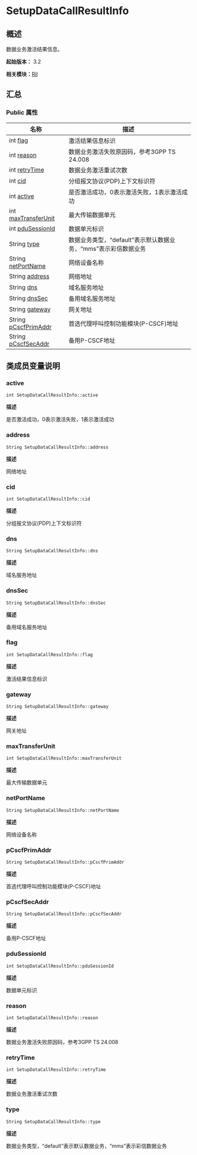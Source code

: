 # SetupDataCallResultInfo


## 概述

数据业务激活结果信息。

**起始版本：** 3.2

**相关模块：**[Ril](_ril_v11.md)


## 汇总


### Public 属性

| 名称 | 描述 | 
| -------- | -------- |
| int [flag](#flag) | 激活结果信息标识  | 
| int [reason](#reason) | 数据业务激活失败原因码，参考3GPP TS 24.008  | 
| int [retryTime](#retrytime) | 数据业务激活重试次数  | 
| int [cid](#cid) | 分组报文协议(PDP)上下文标识符  | 
| int [active](#active) | 是否激活成功，0表示激活失败，1表示激活成功  | 
| int [maxTransferUnit](#maxtransferunit) | 最大传输数据单元  | 
| int [pduSessionId](#pdusessionid) | 数据单元标识  | 
| String [type](#type) | 数据业务类型，“default”表示默认数据业务，“mms”表示彩信数据业务  | 
| String [netPortName](#netportname) | 网络设备名称  | 
| String [address](#address) | 网络地址  | 
| String [dns](#dns) | 域名服务地址  | 
| String [dnsSec](#dnssec) | 备用域名服务地址  | 
| String [gateway](#gateway) | 网关地址  | 
| String [pCscfPrimAddr](#pcscfprimaddr) | 首选代理呼叫控制功能模块(P-CSCF)地址  | 
| String [pCscfSecAddr](#pcscfsecaddr) | 备用P-CSCF地址  | 


## 类成员变量说明


### active

```
int SetupDataCallResultInfo::active
```
**描述**

是否激活成功，0表示激活失败，1表示激活成功


### address

```
String SetupDataCallResultInfo::address
```
**描述**

网络地址


### cid

```
int SetupDataCallResultInfo::cid
```
**描述**

分组报文协议(PDP)上下文标识符


### dns

```
String SetupDataCallResultInfo::dns
```
**描述**

域名服务地址


### dnsSec

```
String SetupDataCallResultInfo::dnsSec
```
**描述**

备用域名服务地址


### flag

```
int SetupDataCallResultInfo::flag
```
**描述**

激活结果信息标识


### gateway

```
String SetupDataCallResultInfo::gateway
```
**描述**

网关地址


### maxTransferUnit

```
int SetupDataCallResultInfo::maxTransferUnit
```
**描述**

最大传输数据单元


### netPortName

```
String SetupDataCallResultInfo::netPortName
```
**描述**

网络设备名称


### pCscfPrimAddr

```
String SetupDataCallResultInfo::pCscfPrimAddr
```
**描述**

首选代理呼叫控制功能模块(P-CSCF)地址


### pCscfSecAddr

```
String SetupDataCallResultInfo::pCscfSecAddr
```
**描述**

备用P-CSCF地址


### pduSessionId

```
int SetupDataCallResultInfo::pduSessionId
```
**描述**

数据单元标识


### reason

```
int SetupDataCallResultInfo::reason
```
**描述**

数据业务激活失败原因码，参考3GPP TS 24.008


### retryTime

```
int SetupDataCallResultInfo::retryTime
```
**描述**

数据业务激活重试次数


### type

```
String SetupDataCallResultInfo::type
```
**描述**

数据业务类型，“default”表示默认数据业务，“mms”表示彩信数据业务
